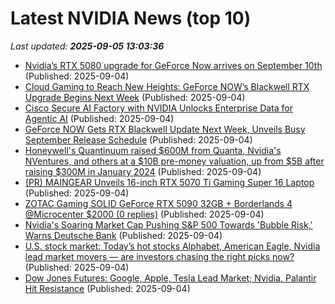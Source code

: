 # Latest NVIDIA News (top 10)
_Last updated: **2025-09-05 13:03:36**_

- [Nvidia’s RTX 5080 upgrade for GeForce Now arrives on September 10th](https://www.theverge.com/news/771273/nvidia-geforce-now-rtx-5080-upgrade-release-date) (Published: 2025-09-04)
- [Cloud Gaming to Reach New Heights: GeForce NOW’s Blackwell RTX Upgrade Begins Next Week](https://blogs.nvidia.com/blog/geforce-now-thursday-sept-2025/) (Published: 2025-09-04)
- [Cisco Secure AI Factory with NVIDIA Unlocks Enterprise Data for Agentic AI](https://newsroom.cisco.com/c/r/newsroom/en/us/a/y2025/m09/cisco-secure-ai-factory-with-nvidia-unlocks-enterprise-data-for-agentic-ai.html) (Published: 2025-09-04)
- [GeForce NOW Gets RTX Blackwell Update Next Week, Unveils Busy September Release Schedule](https://wccftech.com/geforce-now-rtx-blackwell-update-next-week-september-release-schedule/) (Published: 2025-09-04)
- [Honeywell's Quantinuum raised $600M from Quanta, Nvidia's NVentures, and others at a $10B pre-money valuation, up from $5B after raising $300M in January 2024](https://biztoc.com/x/1a1d3d7b31270e0f) (Published: 2025-09-04)
- [(PR) MAINGEAR Unveils 16-inch RTX 5070 Ti Gaming Super 16 Laptop](https://www.techpowerup.com/340667/maingear-unveils-16-inch-rtx-5070-ti-gaming-super-16-laptop) (Published: 2025-09-04)
- [ZOTAC Gaming SOLID GeForce RTX 5090 32GB + Borderlands 4 @Microcenter $2000 (0 replies)](https://slickdeals.net/f/18580522-zotac-gaming-solid-geforce-rtx-5090-32gb-borderlands-4-microcenter-2000) (Published: 2025-09-04)
- [Nvidia's Soaring Market Cap Pushing S&P 500 Towards 'Bubble Risk,' Warns Deutsche Bank](https://biztoc.com/x/0672476af9b2f081) (Published: 2025-09-04)
- [U.S. stock market: Today’s hot stocks Alphabet, American Eagle, Nvidia lead market movers — are investors chasing the right picks now?](https://economictimes.indiatimes.com/news/international/us/u-s-stock-market-todays-hot-stocks-alphabet-american-eagle-nvidia-lead-market-movers-are-investors-chasing-the-right-picks-now/articleshow/123699020.cms) (Published: 2025-09-04)
- [Dow Jones Futures: Google, Apple, Tesla Lead Market; Nvidia, Palantir Hit Resistance](https://biztoc.com/x/b8e26394c665e871) (Published: 2025-09-04)
